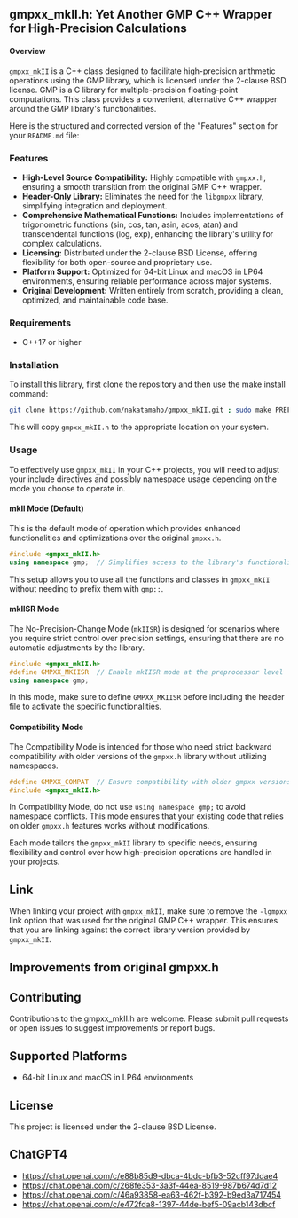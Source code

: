 ## gmpxx_mkII.h: Yet Another GMP C++ Wrapper for High-Precision Calculations

#### Overview

`gmpxx_mkII` is a C++ class designed to facilitate high-precision arithmetic operations using the GMP library, which is licensed under the 2-clause BSD license. GMP is a C library for multiple-precision floating-point computations. This class provides a convenient, alternative C++ wrapper around the GMP library's functionalities.

Here is the structured and corrected version of the "Features" section for your `README.md` file:

### Features

- **High-Level Source Compatibility:** Highly compatible with `gmpxx.h`, ensuring a smooth transition from the original GMP C++ wrapper.
- **Header-Only Library:** Eliminates the need for the `libgmpxx` library, simplifying integration and deployment.
- **Comprehensive Mathematical Functions:** Includes implementations of trigonometric functions (sin, cos, tan, asin, acos, atan) and transcendental functions (log, exp), enhancing the library's utility for complex calculations.
- **Licensing:** Distributed under the 2-clause BSD License, offering flexibility for both open-source and proprietary use.
- **Platform Support:** Optimized for 64-bit Linux and macOS in LP64 environments, ensuring reliable performance across major systems.
- **Original Development:** Written entirely from scratch, providing a clean, optimized, and maintainable code base.

### Requirements

- C++17 or higher

### Installation

To install this library, first clone the repository and then use the make install command:

```bash
git clone https://github.com/nakatamaho/gmpxx_mkII.git ; sudo make PREFIX=/usr/local install
```

This will copy `gmpxx_mkII.h` to the appropriate location on your system.

### Usage

To effectively use `gmpxx_mkII` in your C++ projects, you will need to adjust your include directives and possibly namespace usage depending on the mode you choose to operate in.

#### mkII Mode (Default)

This is the default mode of operation which provides enhanced functionalities and optimizations over the original `gmpxx.h`.

```cpp
#include <gmpxx_mkII.h>
using namespace gmp;  // Simplifies access to the library's functionalities
```

This setup allows you to use all the functions and classes in `gmpxx_mkII` without needing to prefix them with `gmp::`.

#### mkIISR Mode

The No-Precision-Change Mode (`mkIISR`) is designed for scenarios where you require strict control over precision settings, ensuring that there are no automatic adjustments by the library.

```cpp
#include <gmpxx_mkII.h>
#define GMPXX_MKIISR  // Enable mkIISR mode at the preprocessor level
using namespace gmp;
```

In this mode, make sure to define `GMPXX_MKIISR` before including the header file to activate the specific functionalities.

#### Compatibility Mode

The Compatibility Mode is intended for those who need strict backward compatibility with older versions of the `gmpxx.h` library without utilizing namespaces.

```cpp
#define GMPXX_COMPAT  // Ensure compatibility with older gmpxx versions
#include <gmpxx_mkII.h>
```

In Compatibility Mode, do not use `using namespace gmp;` to avoid namespace conflicts. This mode ensures that your existing code that relies on older `gmpxx.h` features works without modifications.

Each mode tailors the `gmpxx_mkII` library to specific needs, ensuring flexibility and control over how high-precision operations are handled in your projects.

## Link

When linking your project with `gmpxx_mkII`, make sure to remove the `-lgmpxx` link option that was used for the original GMP C++ wrapper. This ensures that you are linking against the correct library version provided by `gmpxx_mkII`.

## Improvements from original gmpxx.h


## Contributing

Contributions to the gmpxx_mkII.h are welcome. Please submit pull requests or open issues to suggest improvements or report bugs.

## Supported Platforms

- 64-bit Linux and macOS in LP64 environments

## License

This project is licensed under the 2-clause BSD License.

## ChatGPT4

* https://chat.openai.com/c/e88b85d9-dbca-4bdc-bfb3-52cff97ddae4
* https://chat.openai.com/c/268fe353-3a3f-44ea-8519-987b674d7d12
* https://chat.openai.com/c/46a93858-ea63-462f-b392-b9ed3a717454
* https://chat.openai.com/c/e472fda8-1397-44de-bef5-09acb143dbcf
